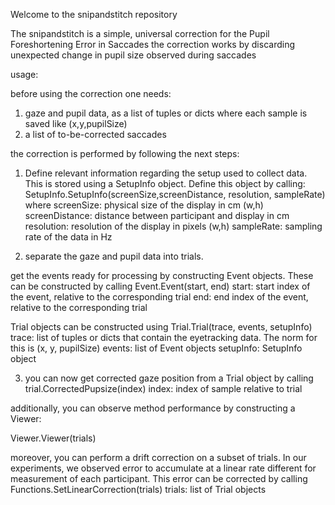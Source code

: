 Welcome to the snipandstitch repository

The snipandstitch is a simple, universal correction for the Pupil Foreshortening Error in Saccades
the correction works by discarding unexpected change in pupil size observed during saccades

usage:

before using the correction one needs:

1. gaze and pupil data, as a list of tuples or dicts where each sample is saved like (x,y,pupilSize)
2. a list of to-be-corrected saccades

the correction is performed by following the next steps:

1. Define relevant information regarding the setup used to collect data. This is stored using a SetupInfo object. Define this object by calling:
SetupInfo.SetupInfo(screenSize,screenDistance, resolution, sampleRate)   where 
    screenSize:     physical size of the display in cm (w,h)
    screenDistance: distance between participant and display in cm
    resolution:     resolution of the display in pixels (w,h)
    sampleRate:     sampling rate of the data in Hz

2. separate the gaze and pupil data into trials.

get the events ready for processing by constructing Event objects. These can be constructed by calling
Event.Event(start, end)
    start:  start index of the event, relative to the corresponding trial
    end:    end index of the event, relative to the corresponding trial

Trial objects can be constructed using
Trial.Trial(trace, events, setupInfo)
    trace:      list of tuples or dicts that contain the eyetracking data. 
                The norm for this is (x, y, pupilSize)
    events:     list of Event objects 
    setupInfo:  SetupInfo object


3. you can now get corrected gaze position from a Trial object by calling 
trial.CorrectedPupsize(index)
    index:  index of sample relative to trial

additionally, you can observe method performance by constructing a Viewer:

Viewer.Viewer(trials)

moreover, you can perform a drift correction on a subset of trials. In our experiments, we observed error to accumulate at a linear rate different for measurement of each participant. This error can be corrected by calling 
Functions.SetLinearCorrection(trials)
    trials:    list of Trial objects
